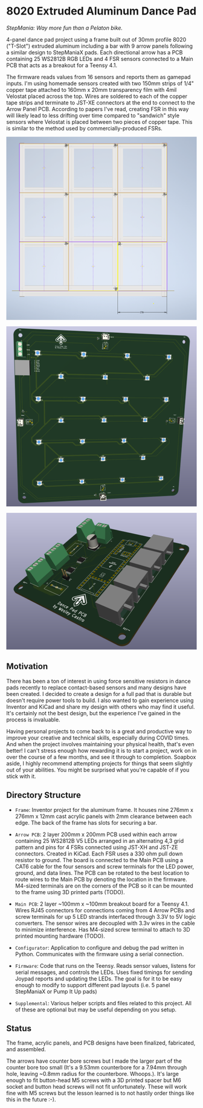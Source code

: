 # 8020 Extruded Aluminum Dance Pad

*StepMania: Way more fun than a Pelaton bike.*

4-panel dance pad project using a frame built out of 30mm profile 8020
("T-Slot") extruded aluminum including a bar with 9 arrow panels following a
similar design to StepManiaX pads. Each directional arrow has a PCB containing
25 WS2812B RGB LEDs and 4 FSR sensors connected to a Main PCB that acts as a
breakout for a Teensy 4.1.

The firmware reads values from 16 sensors and reports them as gamepad inputs.
I'm using homemade sensors created with two 150mm strips of 1/4" copper tape
attached to 160mm x 20mm transparency film with 4mil Velostat placed across the
top. Wires are soldered to each of the copper tape strips and terminate to
JST-XE connectors at the end to connect to the Arrow Panel PCB. According to
papers I've read, creating FSR in this way will likely lead to less drifting
over time compared to "sandwich" style sensors where Velostat is placed between
two pieces of copper tape. This is similar to the method used by
commercially-produced FSRs.

![Frame](Images/Frame.png)

![Arrow Panel PCB](Images/ArrowPanelPCB.png)

![Main PCB](Images/MainPCB.png)

## Motivation

There has been a ton of interest in using force sensitive resistors in dance
pads recently to replace contact-based sensors and many designs have been
created. I decided to create a design for a full pad that is durable but doesn't
require power tools to build. I also wanted to gain experience using Inventor
and KiCad and share my design with others who may find it useful. It's certainly
not the best design, but the experience I've gained in the process is
invaluable.

Having personal projects to come back to is a great and productive way to
improve your creative and technical skills, especially during COVID times. And
when the project involves maintaining your physical health, that's even better! I
can't stress enough how rewarding it is to start a project, work on in over the
course of a few months, and see it through to completion. Soapbox aside, I
highly recommend attempting projects for things that seem slightly out of your
abilities. You might be surprised what you're capable of if you stick with it.

## Directory Structure

* `Frame`: Inventor project for the aluminum frame. It houses nine 276mm x 276mm
  x 12mm cast acrylic panels with 2mm clearance between each edge. The back of
  the frame has slots for securing a bar.

* `Arrow PCB`: 2 layer 200mm x 200mm PCB used within each arrow containing 25
  WS2812B V5 LEDs arranged in an alternating 4,3 grid pattern and pins for 4
  FSRs connected using JST-XH and JST-ZE connectors. Created in KiCad. Each FSR
  uses a 330 ohm pull down resistor to ground. The board is connected to the
  Main PCB using a CAT6 cable for the four sensors and screw terminals for the
  LED power, ground, and data lines. The PCB can be rotated to the best location
  to route wires to the Main PCB by denoting the location in the firmware.
  M4-sized terminals are on the corners of the PCB so it can be mounted to the
  frame using 3D printed parts (TODO).

* `Main PCB`: 2 layer ~100mm x ~100mm breakout board for a Teensy 4.1. Wires
  RJ45 connectors for connections coming from 4 Arrow PCBs and screw terminals
  for up 5 LED strands interfaced through 3.3V to 5V logic converters. The
  sensor wires are decoupled with 3.3v wires in the cable to minimize
  interference. Has M4-sized screw terminal to attach to 3D printed mounting
  hardware (TODO).

* `Configurator`: Application to configure and debug the pad written in Python.
  Communicates with the firmware using a serial connection.

* `Firmware`: Code that runs on the Teensy. Reads sensor values, listens for
  serial messages, and controls the LEDs. Uses fixed timings for sending Joypad
  reports and updating the LEDs. The goal is for it to be easy enough to modify
  to support different pad layouts (i.e. 5 panel StepManiaX or Pump It Up pads)

* `Supplemental`: Various helper scripts and files related to this project. All
  of these are optional but may be useful depending on you setup.

## Status

The frame, acrylic panels, and PCB designs have been finalized, fabricated, and
assembled.

The arrows have counter bore screws but I made the larger part of the counter
bore too small (It's a 9.53mm counterbore for a 7.94mm through hole, leaving
~0.8mm radius for the counterbore. Whoops.). It's large enough to fit
button-head M5 screws with a 3D printed spacer but M6 socket and button head
screws will not fit unfortunately. These will work fine with M5 screws but the
lesson learned is to not hastily order things like this in the future :-).
